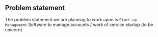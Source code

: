 ## Problem statement 

The problem statement we are planning to work upon is ```Start-up Management```
Software to manage accounts / work of service startup (to be unicorn)
